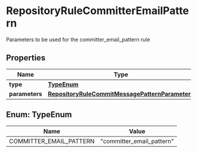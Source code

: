 

# RepositoryRuleCommitterEmailPattern

Parameters to be used for the committer_email_pattern rule

## Properties

| Name | Type | Description | Notes |
|------------ | ------------- | ------------- | -------------|
|**type** | [**TypeEnum**](#TypeEnum) |  |  |
|**parameters** | [**RepositoryRuleCommitMessagePatternParameters**](RepositoryRuleCommitMessagePatternParameters.md) |  |  [optional] |



## Enum: TypeEnum

| Name | Value |
|---- | -----|
| COMMITTER_EMAIL_PATTERN | &quot;committer_email_pattern&quot; |



